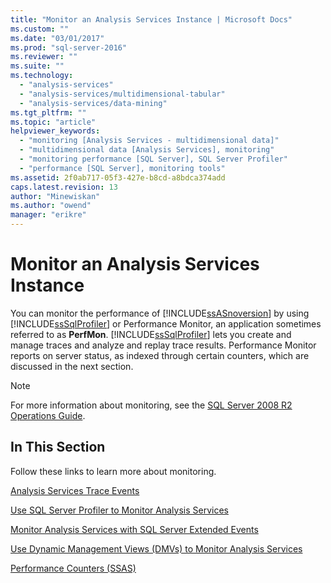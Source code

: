```yaml
---
title: "Monitor an Analysis Services Instance | Microsoft Docs"
ms.custom: ""
ms.date: "03/01/2017"
ms.prod: "sql-server-2016"
ms.reviewer: ""
ms.suite: ""
ms.technology: 
  - "analysis-services"
  - "analysis-services/multidimensional-tabular"
  - "analysis-services/data-mining"
ms.tgt_pltfrm: ""
ms.topic: "article"
helpviewer_keywords: 
  - "monitoring [Analysis Services - multidimensional data]"
  - "multidimensional data [Analysis Services], monitoring"
  - "monitoring performance [SQL Server], SQL Server Profiler"
  - "performance [SQL Server], monitoring tools"
ms.assetid: 2f0ab717-05f3-427e-b8cd-a8bdca374add
caps.latest.revision: 13
author: "Minewiskan"
ms.author: "owend"
manager: "erikre"
---
```

# Monitor an Analysis Services Instance
  You can monitor the performance of [!INCLUDE[ssASnoversion](../../includes/ssasnoversion-md.md)] by using [!INCLUDE[ssSqlProfiler](../../includes/sssqlprofiler-md.md)] or Performance Monitor, an application sometimes referred to as **PerfMon**. [!INCLUDE[ssSqlProfiler](../../includes/sssqlprofiler-md.md)] lets you create and manage traces and analyze and replay trace results. Performance Monitor reports on server status, as indexed through certain counters, which are discussed in the next section.  
  
> [!NOTE]  
>  For more information about monitoring, see the [SQL Server 2008 R2 Operations Guide](http://go.microsoft.com/fwlink/?LinkID=225539).  
  
## In This Section  
 Follow these links to learn more about monitoring.  
  
 [Analysis Services Trace Events](../../analysis-services/trace-events/analysis-services-trace-events.md)  
  
 [Use SQL Server Profiler to Monitor Analysis Services](../../analysis-services/instances/use-sql-server-profiler-to-monitor-analysis-services.md)  
  
 [Monitor Analysis Services with SQL Server Extended Events](../../analysis-services/instances/monitor-analysis-services-with-sql-server-extended-events.md)  
  
 [Use Dynamic Management Views &#40;DMVs&#41; to Monitor Analysis Services](../../analysis-services/instances/use-dynamic-management-views-dmvs-to-monitor-analysis-services.md)  
  
 [Performance Counters &#40;SSAS&#41;](../../analysis-services/instances/performance-counters-ssas.md)  
  
  